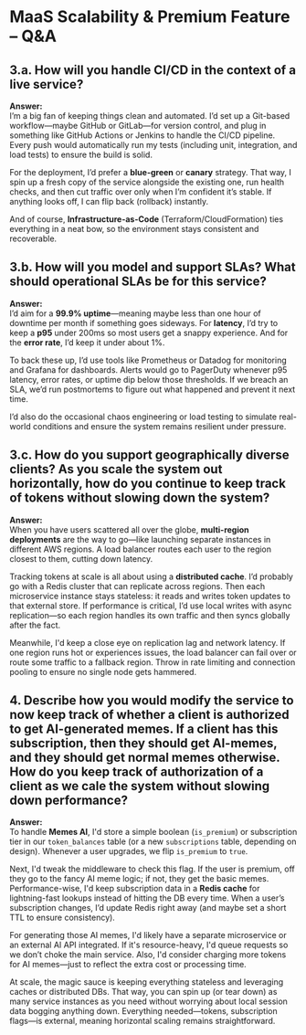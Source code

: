 # MaaS Scalability & Premium Feature – Q&A

## **3.a. How will you handle CI/CD in the context of a live service?**

**Answer:**  
I’m a big fan of keeping things clean and automated. I’d set up a Git-based workflow—maybe GitHub or GitLab—for version control, and plug in something like GitHub Actions or Jenkins to handle the CI/CD pipeline. Every push would automatically run my tests (including unit, integration, and load tests) to ensure the build is solid.

For the deployment, I’d prefer a **blue-green** or **canary** strategy. That way, I spin up a fresh copy of the service alongside the existing one, run health checks, and then cut traffic over only when I’m confident it’s stable. If anything looks off, I can flip back (rollback) instantly.

And of course, **Infrastructure-as-Code** (Terraform/CloudFormation) ties everything in a neat bow, so the environment stays consistent and recoverable.

## **3.b. How will you model and support SLAs? What should operational SLAs be for this service?**

**Answer:**  
I’d aim for a **99.9% uptime**—meaning maybe less than one hour of downtime per month if something goes sideways. For **latency**, I’d try to keep a **p95** under 200ms so most users get a snappy experience. And for the **error rate**, I’d keep it under about 1%.

To back these up, I’d use tools like Prometheus or Datadog for monitoring and Grafana for dashboards. Alerts would go to PagerDuty whenever p95 latency, error rates, or uptime dip below those thresholds. If we breach an SLA, we’d run postmortems to figure out what happened and prevent it next time.

I’d also do the occasional chaos engineering or load testing to simulate real-world conditions and ensure the system remains resilient under pressure.

## **3.c. How do you support geographically diverse clients? As you scale the system out horizontally, how do you continue to keep track of tokens without slowing down the system?**

**Answer:**  
When you have users scattered all over the globe, **multi-region deployments** are the way to go—like launching separate instances in different AWS regions. A load balancer routes each user to the region closest to them, cutting down latency.

Tracking tokens at scale is all about using a **distributed cache**. I’d probably go with a Redis cluster that can replicate across regions. Then each microservice instance stays stateless: it reads and writes token updates to that external store. If performance is critical, I’d use local writes with async replication—so each region handles its own traffic and then syncs globally after the fact.

Meanwhile, I'd keep a close eye on replication lag and network latency. If one region runs hot or experiences issues, the load balancer can fail over or route some traffic to a fallback region. Throw in rate limiting and connection pooling to ensure no single node gets hammered.

## **4. Describe how you would modify the service to now keep track of whether a client is authorized to get AI-generated memes. If a client has this subscription, then they should get AI-memes, and they should get normal memes otherwise. How do you keep track of authorization of a client as we cale the system without slowing down performance?**

**Answer:**  
To handle **Memes AI**, I'd store a simple boolean (`is_premium`) or subscription tier in our `token_balances` table (or a new `subscriptions` table, depending on design). Whenever a user upgrades, we flip `is_premium` to `true`.

Next, I'd tweak the middleware to check this flag. If the user is premium, off they go to the fancy AI meme logic; if not, they get the basic memes. Performance-wise, I'd keep subscription data in a **Redis cache** for lightning-fast lookups instead of hitting the DB every time. When a user’s subscription changes, I’d update Redis right away (and maybe set a short TTL to ensure consistency).

For generating those AI memes, I'd likely have a separate microservice or an external AI API integrated. If it's resource-heavy, I'd queue requests so we don’t choke the main service. Also, I'd consider charging more tokens for AI memes—just to reflect the extra cost or processing time.

At scale, the magic sauce is keeping everything stateless and leveraging caches or distributed DBs. That way, you can spin up (or tear down) as many service instances as you need without worrying about local session data bogging anything down. Everything needed—tokens, subscription flags—is external, meaning horizontal scaling remains straightforward.

